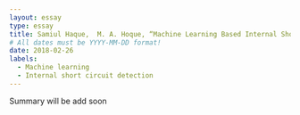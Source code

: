 ```yaml
---
layout: essay
type: essay
title: Samiul Haque,  M. A. Hoque, “Machine Learning Based Internal Short Circuit Detection for A Large Format Lithium Ion Battery”,  accepted for 2021 IEEE First International Conference on Emerging Trends in Industry 4.0 (2021 ETI 4.0), India.
# All dates must be YYYY-MM-DD format!
date: 2018-02-26
labels:
  - Machine learning
  - Internal short circuit detection
---
```



Summary will be add soon

